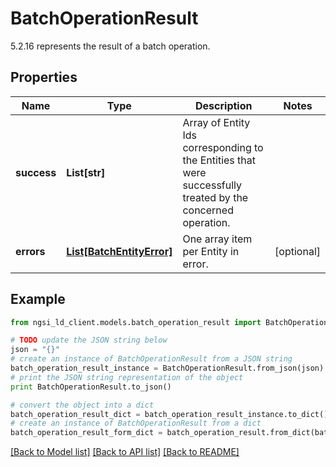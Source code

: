 # BatchOperationResult

5.2.16 represents the result of a batch operation. 

## Properties
Name | Type | Description | Notes
------------ | ------------- | ------------- | -------------
**success** | **List[str]** | Array of Entity Ids corresponding to the Entities that were successfully treated by the concerned operation.  | 
**errors** | [**List[BatchEntityError]**](BatchEntityError.md) | One array item per Entity in error.  | [optional] 

## Example

```python
from ngsi_ld_client.models.batch_operation_result import BatchOperationResult

# TODO update the JSON string below
json = "{}"
# create an instance of BatchOperationResult from a JSON string
batch_operation_result_instance = BatchOperationResult.from_json(json)
# print the JSON string representation of the object
print BatchOperationResult.to_json()

# convert the object into a dict
batch_operation_result_dict = batch_operation_result_instance.to_dict()
# create an instance of BatchOperationResult from a dict
batch_operation_result_form_dict = batch_operation_result.from_dict(batch_operation_result_dict)
```
[[Back to Model list]](../README.md#documentation-for-models) [[Back to API list]](../README.md#documentation-for-api-endpoints) [[Back to README]](../README.md)


